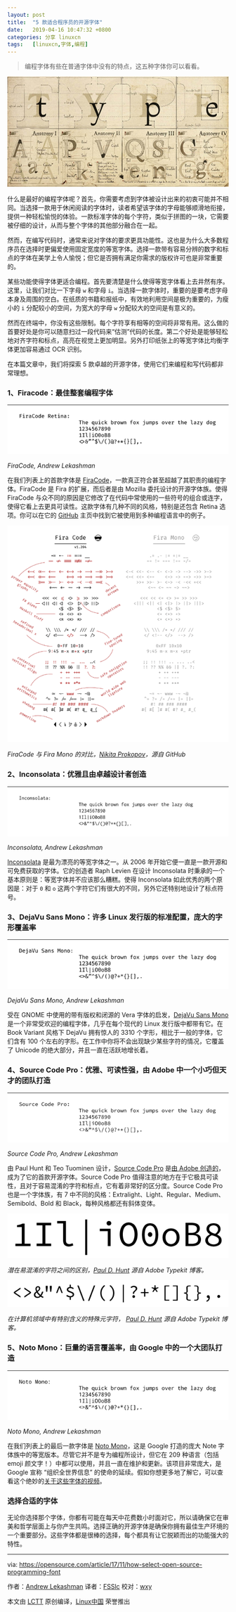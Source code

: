 ```yaml
---
layout: post
title:	"5 款适合程序员的开源字体"
date:	2019-04-16 10:47:32 +0800 
categories:	分享 linuxcn 
tags:	[linuxcn,字体,编程]
---
```




> 
> 编程字体有些在普通字体中没有的特点，这五种字体你可以看看。
> 
> 
> 


![](/Asserts/Images/album/201904/16/104711ylg8zccooxlcxzcc.jpg)


什么是最好的编程字体呢？首先，你需要考虑到字体被设计出来的初衷可能并不相同。当选择一款用于休闲阅读的字体时，读者希望该字体的字母能够顺滑地衔接，提供一种轻松愉悦的体验。一款标准字体的每个字符，类似于拼图的一块，它需要被仔细的设计，从而与整个字体的其他部分融合在一起。


然而，在编写代码时，通常来说对字体的要求更具功能性。这也是为什么大多数程序员在选择时更偏爱使用固定宽度的等宽字体。选择一款带有容易分辨的数字和标点的字体在美学上令人愉悦；但它是否拥有满足你需求的版权许可也是非常重要的。


某些功能使得字体更适合编程。首先要清楚是什么使得等宽字体看上去井然有序。这里，让我们对比一下字母 `w` 和字母 `i`。当选择一款字体时，重要的是要考虑字母本身及周围的空白。在纸质的书籍和报纸中，有效地利用空间是极为重要的，为瘦小的 `i` 分配较小的空间，为宽大的字母 `w` 分配较大的空间是有意义的。


然而在终端中，你没有这些限制。每个字符享有相等的空间将非常有用。这么做的首要好处是你可以随意扫过一段代码来“估测”代码的长度。第二个好处是能够轻松地对齐字符和标点，高亮在视觉上更加明显。另外打印纸张上的等宽字体比均衡字体更加容易通过 OCR 识别。


在本篇文章中，我们将探索 5 款卓越的开源字体，使用它们来编程和写代码都非常理想。


### 1、Firacode：最佳整套编程字体


![FiraCode 示例](/Asserts/Images/album/201904/16/104736pkgdd37np337zfff.png "FiraCode example")


*FiraCode, Andrew Lekashman*


在我们列表上的首款字体是 [FiraCode](https://github.com/tonsky/FiraCode)，一款真正符合甚至超越了其职责的编程字体。FiraCode 是 Fira 的扩展，而后者是由 Mozilla 委托设计的开源字体族。使得 FiraCode 与众不同的原因是它修改了在代码中常使用的一些符号的组合或连字，使得它看上去更具可读性。这款字体有几种不同的风格，特别是还包含 Retina 选项。你可以在它的 [GitHub](https://github.com/tonsky/FiraCode) 主页中找到它被使用到多种编程语言中的例子。


![FiraCode compared to Fira Mono](/Asserts/Images/album/201904/16/104737pus4rtr8iocio8go.png "FiraCode compared to Fira Mono")


*FiraCode 与 Fira Mono 的对比，[Nikita Prokopov](https://github.com/tonsky/FiraCode)，源自 GitHub*


### 2、Inconsolata：优雅且由卓越设计者创造


![Inconsolata 示例](/Asserts/Images/album/201904/16/104738exemy0xx2l9x0kke.png "Inconsolata example")


*Inconsolata, Andrew Lekashman*


[Inconsolata](http://www.levien.com/type/myfonts/inconsolata.html) 是最为漂亮的等宽字体之一。从 2006 年开始它便一直是一款开源和可免费获取的字体。它的创造者 Raph Levien 在设计 Inconsolata 时秉承的一个基本原则是：等宽字体并不应该那么糟糕。使得 Inconsolata 如此优秀的两个原因是：对于 `0` 和 `o` 这两个字符它们有很大的不同，另外它还特别地设计了标点符号。


### 3、DejaVu Sans Mono：许多 Linux 发行版的标准配置，庞大的字形覆盖率


![DejaVu Sans Mono example](/Asserts/Images/album/201904/16/104738t4n0zbd03e3tnxxz.png "DejaVu Sans Mono example")


*DejaVu Sans Mono, Andrew Lekashman*


受在 GNOME 中使用的带有版权和闭源的 Vera 字体的启发，[DejaVu Sans Mono](https://dejavu-fonts.github.io/) 是一个非常受欢迎的编程字体，几乎在每个现代的 Linux 发行版中都带有它。在 Book Variant 风格下 DejaVu 拥有惊人的 3310 个字形，相比于一般的字体，它们含有 100 个左右的字形。在工作中你将不会出现缺少某些字符的情况，它覆盖了 Unicode 的绝大部分，并且一直在活跃地增长着。


### 4、Source Code Pro：优雅、可读性强，由 Adobe 中一个小巧但天才的团队打造


![Source Code Pro example](/Asserts/Images/album/201904/16/104738gxzh18q1zx0xyyen.png "Source Code Pro example")


*Source Code Pro, Andrew Lekashman*


由 Paul Hunt 和 Teo Tuominen 设计，[Source Code Pro](https://github.com/adobe-fonts/source-code-pro) 是[由 Adobe 创造的](https://blog.typekit.com/2012/09/24/source-code-pro/)，成为了它的首款开源字体。Source Code Pro 值得注意的地方在于它极具可读性，且对于容易混淆的字符和标点，它有着非常好的区分度。Source Code Pro 也是一个字体族，有 7 中不同的风格：Extralight、Light、Regular、Medium、Semibold、Bold 和 Black，每种风格都还有斜体变体。


![Differentiating potentially confusable characters](/Asserts/Images/album/201904/16/104739hpzyly6xbjplilpb.png "Differentiating potentially confusable characters")


*潜在易混淆的字符之间的区别，[Paul D. Hunt](https://blog.typekit.com/2012/09/24/source-code-pro/) 源自 Adobe Typekit 博客。*


![Metacharacters with special meaning in computer languages](/Asserts/Images/album/201904/16/104739de3oozgl8v2yfuuf.png "Metacharacters with special meaning in computer languages")


*在计算机领域中有特别含义的特殊元字符， [Paul D. Hunt](https://blog.typekit.com/2012/09/24/source-code-pro/) 源自 Adobe Typekit 博客。*


### 5、Noto Mono：巨量的语言覆盖率，由 Google 中的一个大团队打造


![Noto Mono example](/Asserts/Images/album/201904/16/104740v0cg4c9uu0j4wugp.png "Noto Mono example")


*Noto Mono, Andrew Lekashman*


在我们列表上的最后一款字体是 [Noto Mono](https://www.google.com/get/noto/#mono-mono)，这是 Google 打造的庞大 Note 字体族中的等宽版本。尽管它并不是专为编程所设计，但它在 209 种语言（包括 emoji 颜文字！）中都可以使用，并且一直在维护和更新。该项目非常庞大，是 Google 宣称 “组织全世界信息” 的使命的延续。假如你想更多地了解它，可以查看这个绝妙的[关于这些字体的视频](https://www.youtube.com/watch?v=AAzvk9HSi84)。


### 选择合适的字体


无论你选择那个字体，你都有可能在每天中花费数小时面对它，所以请确保它在审美和哲学层面上与你产生共鸣。选择正确的开源字体是确保你拥有最佳生产环境的一个重要部分。这些字体都是很棒的选择，每个都具有让它脱颖而出的功能强大的特性。




---


via: <https://opensource.com/article/17/11/how-select-open-source-programming-font>


作者：[Andrew Lekashman](https://opensource.com) 译者：[FSSlc](https://github.com/FSSlc) 校对：[wxy](https://github.com/wxy)


本文由 [LCTT](https://github.com/LCTT/TranslateProject) 原创编译，[Linux中国](https://linux.cn/) 荣誉推出
